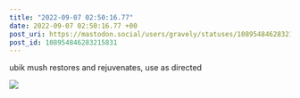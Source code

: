 ```yaml
---
title: "2022-09-07 02:50:16.77"
date: 2022-09-07 02:50:16.77 +00
post_uri: https://mastodon.social/users/gravely/statuses/108954846283215831
post_id: 108954846283215831
---
```

ubik mush restores and rejuvenates, use as directed


![](/images/108954846151770988.jpg)

